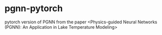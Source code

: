 # pgnn-pytorch
pytorch version of PGNN from the paper &lt;Physics-guided Neural Networks (PGNN): An Application in Lake Temperature Modeling>
